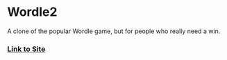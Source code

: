 # Wordle2
A clone of the popular Wordle game, but for people who really need a win.

### [Link to Site](https://www.wordletwo.com/)
